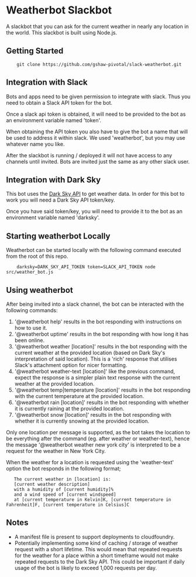 # Weatherbot Slackbot #

A slackbot that you can ask for the current weather in nearly any location in the world. This slackbot is built using Node.js.

## Getting Started ##

```
    git clone https://github.com/gshaw-pivotal/slack-weatherbot.git
```

## Integration with Slack ##

Bots and apps need to be given permission to integrate with slack. Thus you need to obtain a Slack API token for the bot.

Once a slack api token is obtained, it will need to be provided to the bot as an environment variable named 'token'.

When obtaining the API token you also have to give the bot a name that will be used to address it within slack. We used 'weatherbot', but you may use whatever name you like.

After the slackbot is running / deployed it will not have access to any channels until invited. Bots are invited just the same as any other slack user.

## Integration with Dark Sky ##

This bot uses the [Dark Sky API](https://darksky.net/dev/) to get weather data. In order for this bot to work you will need a Dark Sky API token/key.

Once you have said token/key, you will need to provide it to the bot as an environment variable named 'darksky'.

## Starting weatherbot Locally ##

Weatherbot can be started locally with the following command executed from the root of this repo.

```
    darksky=DARK_SKY_API_TOKEN token=SLACK_API_TOKEN node src/weather_bot.js
```

## Using weatherbot ##

After being invited into a slack channel, the bot can be interacted with the following commands:

1. '@weatherbot help' results in the bot responding with instructions on how to use it.
2. '@weatherbot uptime' results in the bot responding with how long it has been online.
3. '@weatherbot weather [location]' results in the bot responding with the current weather at the provided location (based on Dark Sky's interpretation of said location). This is a 'rich' response that utilises Slack's attachment option for nicer formatting.
4. '@weatherbot weather-text [location]' like the previous command, expect the response is a simpler plain text response with the current weather at the provided location.
5. '@weatherbot temp|temperature [location]' results in the bot responding with the current temperature at the provided location.
6. '@weatherbot rain [location]' results in the bot responding with whether it is currently raining at the provided location.
7. '@weatherbot snow [location]' results in the bot responding with whether it is currently snowing at the provided location.

Only one location per message is supported, as the bot takes the location to be everything after the command (eg. after weather or weather-text), hence the message '@weatherbot weather new york city' is interpreted to be a request for the weather in New York City.

When the weather for a location is requested using the 'weather-text' option the bot responds in the following format;

```
   The current weather in [location] is:
   [current weather description]
   with a humidity of [current humidity]%
   and a wind speed of [current windspeed]
   at [current temperature in Kelvin]K, [current temperature in Fahrenheit]F, [current temperature in Celsius]C
```

## Notes ##

- A manifest file is present to support deployments to cloudfoundry.
- Potentially implementing some kind of caching / storage of weather request with a short lifetime. This would mean that repeated requests for the weather for a place within a short timeframe would not make repeated requests to the Dark Sky API. This could be important if daily usage of the bot is likely to exceed 1,000 requests per day.
